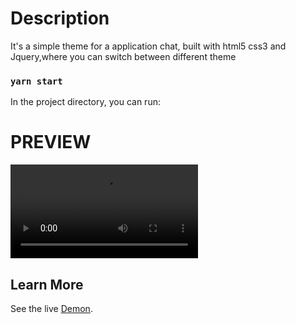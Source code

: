 
# Description
It's a simple theme for a application chat, built with html5 css3 and Jquery,where you can switch between different theme

### `yarn start`

In the project directory, you can run:

# PREVIEW

![alt text](public/preview.mov "Preview")

## Learn More

See the live [Demon](https://alfredoizdev.github.io/react-gif-app/).

